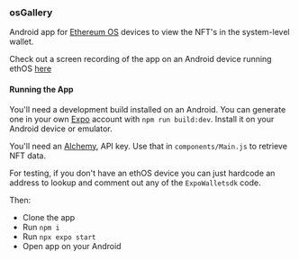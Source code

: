 ### osGallery

Android app for [Ethereum OS](https://www.ethosmobile.org/) devices to view the NFT's in the system-level wallet.

Check out a screen recording of the app on an Android device running ethOS [here](https://youtube.com/shorts/VfMgxOfwu_E?feature=share)

#### Running the App

You'll need a development build installed on an Android. You can generate one in your own [Expo](https://expo.dev) account with `npm run build:dev`. Install it on your Android device or emulator.

You'll need an [Alchemy](https://docs.alchemy.com/reference/getnftsforowner-v3), API key. Use that in `components/Main.js` to retrieve NFT data. 

For testing, if you don't have an ethOS device you can just hardcode an address to lookup and comment out any of the `ExpoWalletsdk` code.

Then:

- Clone the app
- Run `npm i`
- Run `npx expo start`
- Open app on your Android